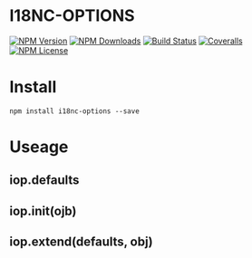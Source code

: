 I18NC-OPTIONS
=============

[![NPM Version][npm-image]][npm-url]
[![NPM Downloads][downloads-image]][npm-url]
[![Build Status][travis-image]][travis-url]
[![Coveralls][coveralls-image]][coveralls-url]
[![NPM License][license-image]][npm-url]


# Install

```
npm install i18nc-options --save
```

# Useage

## iop.defaults

## iop.init(ojb)

## iop.extend(defaults, obj)



[npm-image]: http://img.shields.io/npm/v/i18nc-options.svg
[downloads-image]: http://img.shields.io/npm/dm/i18nc-options.svg
[npm-url]: https://www.npmjs.org/package/i18nc-options
[travis-image]: https://travis-ci.com/Bacra/node-i18nc-options.svg?branch=master
[travis-url]: https://travis-ci.com/Bacra/node-i18nc-options
[coveralls-image]: https://img.shields.io/coveralls/Bacra/node-i18nc-options.svg
[coveralls-url]: https://coveralls.io/github/Bacra/node-i18nc-options
[license-image]: http://img.shields.io/npm/l/i18nc-options.svg
